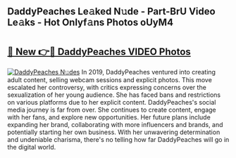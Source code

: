 ## DaddyPeaches Le𝚊ked N𝚞de - Part-BrU Video Le𝚊ks - Hot Onlyf𝚊ns Photos oUyM4

# <h2><a href="http://ab98252.deff.icu/?id=DaddyPeaches">🔗 New 👉🔴 DaddyPeaches VIDEO Photos</a></h2>

[![DaddyPeaches N𝚞des](https://i.imgur.com/rIISA9y.gif)](http://ab98252.deff.icu/?id=DaddyPeaches)
In 2019, DaddyPeaches ventured into creating adult content, selling webcam sessions and explicit photos. This move escalated her controversy, with critics expressing concerns over the sexualization of her young audience. She has faced bans and restrictions on various platforms due to her explicit content. DaddyPeaches's social media journey is far from over. She continues to create content, engage with her fans, and explore new opportunities. Her future plans include expanding her brand, collaborating with more influencers and brands, and potentially starting her own business. With her unwavering determination and undeniable charisma, there's no telling how far DaddyPeaches will go in the digital world.
